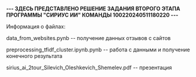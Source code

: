 <b>--- ЗДЕСЬ ПРЕДСТАВЛЕНО РЕШЕНИЕ ЗАДАНИЯ ВТОРОГО ЭТАПА ПРОГРАММЫ "СИРИУС ИИ" КОМАНДЫ 100220240511180220 ---</b>

Информация о файлах:

data_from_websites.pynb -- получение данных отзывов с сайтов

preprocessing_tfidf_cluster.ipynb.pynb -- работа с данными и получение конечного результата

sirius_ai_2tour_Silevich_Oleshkevich_Shemelev.pdf -- презентация
